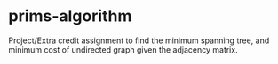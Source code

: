 # prims-algorithm
Project/Extra credit assignment to find the minimum spanning tree, and minimum cost of undirected graph given the adjacency matrix.

